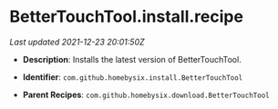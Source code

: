 # BetterTouchTool.install.recipe

_Last updated 2021-12-23 20:01:50Z_

- **Description**: Installs the latest version of BetterTouchTool.

- **Identifier**: `com.github.homebysix.install.BetterTouchTool`

- **Parent Recipes**: `com.github.homebysix.download.BetterTouchTool`
